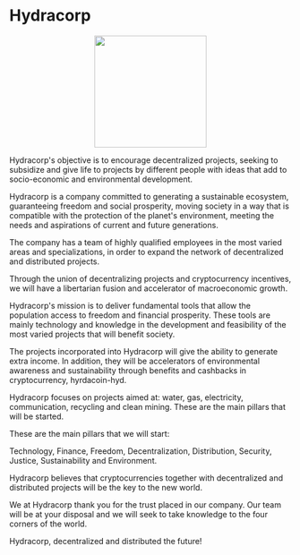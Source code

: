     
# Hydracorp
  
<div align="center">
<img src="https://user-images.githubusercontent.com/101389155/157835005-ac2e2398-5b71-47e8-9e16-54a47f67cb56.png" width="200px" />
</div>

Hydracorp's objective is to encourage decentralized projects, seeking to subsidize and give life to projects by different people with ideas that add to socio-economic and environmental development.

 

Hydracorp is a company committed to generating a sustainable ecosystem, guaranteeing freedom and social prosperity, moving society in a way that is compatible with the protection of the planet's environment, meeting the needs and aspirations of current and future generations.
 

The company has a team of highly qualified employees in the most varied areas and specializations, in order to expand the network of decentralized and distributed projects.

 

Through the union of decentralizing projects and cryptocurrency incentives, we will have a libertarian fusion and accelerator of macroeconomic growth.
 

 

Hydracorp's mission is to deliver fundamental tools that allow the population access to freedom and financial prosperity. These tools are mainly technology and knowledge in the development and feasibility of the most varied projects that will benefit society.

The projects incorporated into Hydracorp will give the ability to generate extra income. In addition, they will be accelerators of environmental awareness and sustainability through benefits and cashbacks in cryptocurrency, hyrdacoin-hyd.

Hydracorp focuses on projects aimed at: water, gas, electricity, communication, recycling and clean mining. These are the main pillars that will be started.
 

 

These are the main pillars that we will start:

Technology, Finance, Freedom, Decentralization, Distribution, Security, Justice, Sustainability and Environment.

 

Hydracorp believes that cryptocurrencies together with decentralized and distributed projects will be the key to the new world.

 

We at Hydracorp thank you for the trust placed in our company. Our team will be at your disposal and we will seek to take knowledge to the four corners of the world.

 

Hydracorp, decentralized and distributed the future!
